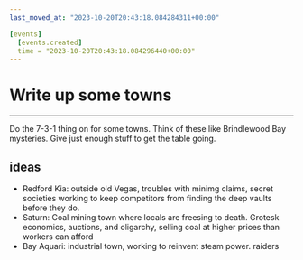 ```yaml
---
last_moved_at: "2023-10-20T20:43:18.084284311+00:00"

[events]
  [events.created]
  time = "2023-10-20T20:43:18.084296440+00:00"
---
```

# Write up some towns 
---

Do the 7-3-1 thing on for some towns. Think of these like Brindlewood Bay
mysteries. Give just enough stuff to get the table going.

## ideas

* Redford Kia: outside old Vegas, troubles with minimg claims, secret societies
  working to keep competitors from finding the deep vaults before they do.
* Saturn: Coal mining town where locals are freesing to death. Grotesk
  economics, auctions, and oligarchy, selling coal at higher prices than
  workers can afford
* Bay Aquari: industrial town, working to reinvent steam power. raiders
